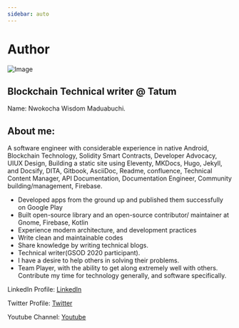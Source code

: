 ```yaml
---
sidebar: auto
---
```


# Author

![Image](https://media-exp1.licdn.com/dms/image/C4D03AQH-0FSOpW0UTA/profile-displayphoto-shrink_400_400/0/1583949490590?e=1645660800&v=beta&t=M_DHgLGTwmTBz9kle7_X1J_nR7_3jWSNLj8GfYlqaTA)  
## Blockchain Technical writer @ Tatum
Name: Nwokocha Wisdom Maduabuchi.
## About me:
A software engineer with considerable experience in native Android, Blockchain Technology, Solidity Smart Contracts, Developer Advocacy, UIUX Design, Building a static site using Eleventy, MKDocs, Hugo, Jekyll, and Docsify, DITA, Gitbook, AsciiDoc, Readme, confluence, Technical Content Manager, API Documentation, Documentation Engineer, Community building/management, Firebase.
* Developed apps from the ground up and published them successfully on Google Play
* Built open-source library and an open-source contributor/ maintainer at Gnome, Firebase, Kotlin
* Experience modern architecture, and development practices
* Write clean and maintainable codes
* Share knowledge by writing technical blogs.
* Technical writer(GSOD 2020 participant).
* I have a desire to help others in solving their problems.
* Team Player, with the ability to get along extremely well with others.
Contribute my time for technology generally, and software specifically.

LinkedIn Profile: [LinkedIn](https://www.linkedin.com/in/wisdom-nwokocha-76212a77/)

Twitter Profile: [Twitter](https://twitter.com/joklinztech)

Youtube Channel: [Youtube](https://www.youtube.com/channel/UCGh4vu4cVz72cvgFG2QHnWQ)


